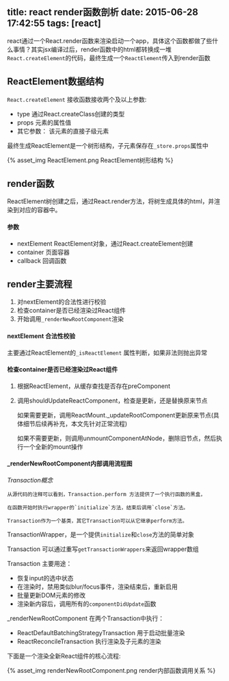 title: react render函数剖析
date: 2015-06-28 17:42:55
tags: [react]
---

react通过一个React.render函数来渲染启动一个app，具体这个函数都做了些什么事情？其实jsx编译过后，render函数中的html都转换成一堆`React.createElement`的代码，最终生成一个`ReactElement`传入到render函数

## ReactElement数据结构

`React.createElement` 接收函数接收两个及以上参数:
* type 通过React.createClass创建的类型
* props 元素的属性值
* 其它参数： 该元素的直接子级元素

最终生成ReactElement是一个树形结构，子元素保存在`_store.props`属性中

{% asset_img ReactElement.png ReactElement树形结构 %}

## render函数

ReactElement树创建之后，通过React.render方法，将树生成具体的html，并渲染到对应的容器中。

#### 参数

* nextElement ReactElement对象，通过React.createElement创建
* container 页面容器
* callback 回调函数

## render主要流程

1. 对nextElement的合法性进行校验
2. 检查container是否已经渲染过React组件
3. 开始调用`_renderNewRootComponent`渲染

#### nextElement 合法性校验

主要通过ReactElement的`_isReactElement` 属性判断，如果非法则抛出异常


#### 检查container是否已经渲染过React组件

1. 根据ReactElement，从缓存查找是否存在preComponent
2. 调用shouldUpdateReactComponent，检查是更新，还是替换原来节点

    如果需要更新，调用ReactMount._updateRootComponent更新原来节点(具体细节后续再补充，本文先针对正常流程)

    如果不需要更新，则调用unmountComponentAtNode，删除旧节点，然后执行一个全新的mount操作


#### _renderNewRootComponent内部调用流程图

*Transaction概念*


    从源代码的注释可以看到，Transaction.perform 方法提供了一个执行函数的黑盒，

    在函数开始时执行wrapper的`initialize`方法，结束后调用`close`方法。

    Transaction作为一个基类，其它Transaction可以从它继承perform方法。


TransactionWrapper，是一个提供`initialize`和`close`方法的简单对象

Transaction 可以通过重写`getTransactionWrappers`来返回wrapper数组

Transaction 主要用途：

* 恢复input的选中状态
* 在渲染时，禁用类似blur/focus事件，渲染结束后，重新启用
* 批量更新DOM元素的修改
* 渲染新内容后，调用所有的`componentDidUpdate`函数


_renderNewRootComponent 在两个Transaction中执行：

* ReactDefaultBatchingStrategyTransaction 用于启动批量渲染
* ReactReconcileTransaction 执行渲染及子元素的渲染

下面是一个渲染全新React组件的核心流程:

{% asset_img renderNewRootComponent.png render内部函数调用关系 %}


